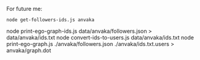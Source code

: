 For future me:

```
node get-followers-ids.js anvaka

```

node print-ego-graph-ids.js data/anvaka/followers.json > data/anvaka/ids.txt
node convert-ids-to-users.js data/anvaka/ids.txt
node print-ego-graph.js  ./anvaka/followers.json ./anvaka/ids.txt.users > anvaka/graph.dot
